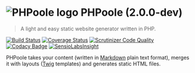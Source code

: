 # ![PHPoole logo](https://avatars2.githubusercontent.com/u/5618939?s=50 "Logo created by Cécile Ricordeau") PHPoole (2.0.0-dev)

> A light and easy static website generator written in PHP.

[![Build Status](https://travis-ci.org/Narno/PHPoole.svg?branch=2.0.0-dev)](https://travis-ci.org/Narno/PHPoole)
[![Coverage Status](https://coveralls.io/repos/github/Narno/PHPoole/badge.svg?branch=master)](https://coveralls.io/github/Narno/PHPoole?branch=master)
[![Scrutinizer Code Quality](https://scrutinizer-ci.com/g/Narno/PHPoole/badges/quality-score.png?b=2.0.0-dev)](https://scrutinizer-ci.com/g/Narno/PHPoole/?branch=2.0.0-dev)
[![Codacy Badge](https://api.codacy.com/project/badge/Grade/85aa408ef2e94925831b1f7dd4c98219)](https://www.codacy.com/app/Narno/PHPoole?utm_source=github.com&amp;utm_medium=referral&amp;utm_content=Narno/PHPoole&amp;utm_campaign=Badge_Grade)
[![SensioLabsInsight](https://insight.sensiolabs.com/projects/2a9ae313-1dce-405c-9632-0727ecdac269/mini.png)](https://insight.sensiolabs.com/projects/2a9ae313-1dce-405c-9632-0727ecdac269)

PHPoole takes your content (written in [Markdown](http://daringfireball.net/projects/markdown/) plain text format), merges it with layouts ([Twig](http://twig.sensiolabs.org/) templates) and generates static HTML files.
